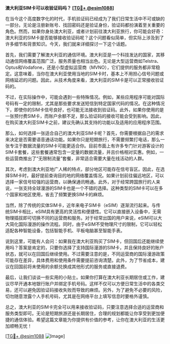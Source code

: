 **澳大利亚SIM卡可以收验证码吗？ [[TG💪+ @esim1088](https://t.me/s/esim1088)]**

在当今这个高度数字化的时代，手机验证码已经成为了我们日常生活中不可或缺的一部分。无论是注册新账号、找回密码还是验证身份，验证码都扮演着至关重要的角色。然而，如果你身处澳大利亚，或者计划前往澳大利亚旅行，你可能会好奇：澳大利亚的SIM卡是否能够接收验证码呢？这个问题看似简单，但实际上涉及到了许多细节和背景知识。今天，我们就来详细探讨一下这个话题。

首先，我们需要了解澳大利亚的通信环境。澳大利亚是一个科技发达的国家，其移动通信网络覆盖范围广泛，服务质量也相当出色。无论是大型运营商如Telstra、Optus和Vodafone，还是小型虚拟运营商（MVNO），它们提供的服务都非常稳定。这意味着，当你在澳大利亚使用当地的SIM卡时，基本上不用担心信号问题或网络延迟的问题。因此，从技术角度来看，澳大利亚的SIM卡是可以正常接收验证码的。

不过，在实际操作中，可能会遇到一些特殊情况。例如，某些应用程序可能对国际号码有一定的限制，尤其是那些要求发送短信到特定国家代码的情况。在这种情况下，即使你的SIM卡信号良好，也可能无法接收到验证码。此外，如果你使用的是一张预付费SIM卡，而账户余额不足，那么验证码的接收可能会受到影响。因此，在购买澳大利亚SIM卡之前，建议先确认其支持的功能以及适用的应用程序范围。

那么，如何选择一张适合自己的澳大利亚SIM卡呢？首先，你需要根据自己的需求来决定是否需要语音通话功能。如果你只是短期旅行，不需要频繁打电话，那么一张专注于数据流量的SIM卡可能更适合你。目前市面上有许多专门针对游客设计的SIM卡套餐，这些套餐通常包含一定量的数据流量，并且价格相对实惠。例如，一些运营商推出了“无限制流量”套餐，非常适合需要大量在线活动的人群。

其次，考虑到澳大利亚地广人稀的特点，部分地区可能存在信号盲区。因此，在选择SIM卡时，最好提前查询目的地的网络覆盖情况。如果计划前往偏远地区，可以选择一家信号较强的运营商，以确保通讯畅通。此外，对于经常跨国旅行的人来说，一张支持全球漫游的SIM卡也是一个不错的选择。这种类型的SIM卡可以在多个国家和地区使用，省去了频繁更换SIM卡的麻烦。

当然，除了传统的实体SIM卡，近年来电子SIM卡（eSIM）逐渐流行起来。与传统SIM卡相比，eSIM具有更高的灵活性和便捷性。它可以直接嵌入设备中，无需物理插拔即可切换不同的运营商和服务。对于经常出国的用户来说，eSIM可以大大简化国际漫游的操作流程。同时，由于eSIM不受物理尺寸的限制，它可以轻松适配各种智能设备，包括智能手机、平板电脑甚至智能手表。

说到这里，可能有人会问：如果我在澳大利亚购买了SIM卡，但回国后还能继续使用吗？答案是肯定的，只要你选择了支持国际漫游的SIM卡，并且保持良好的账户状态，就可以在回国后继续使用。不过需要注意的是，不同运营商的国际漫游政策可能存在差异，具体费用和使用条件需要提前咨询清楚。此外，为了节省成本，建议在回国前将未使用的余额兑换成其他形式的服务或直接退费。

最后，让我们谈谈一些实用的小贴士。如果你打算在澳大利亚长期居住或工作，建议尽早开通本地银行账户并绑定手机号码。这样不仅可以方便日常生活中的各类交易，还可以避免因验证码接收失败而导致的麻烦。另外，为了避免不必要的风险，切勿随意泄露个人手机号码，尤其是在网络平台上填写信息时要格外谨慎。

总之，澳大利亚的SIM卡完全可以用来接收验证码，只要注意选择合适的运营商和服务类型即可。无论是短期旅游还是长期居住，合理的规划都能让你享受到更加便捷的通信体验。希望这篇文章能为你提供有价值的参考，让你在澳大利亚的生活更加顺畅无忧！

[[TG💪+ @esim1088](https://t.me/s/esim1088) ![Image](https://i.postimg.cc/4NQfJmqS/Snipaste-2025-05-13-00-14-12.png)]